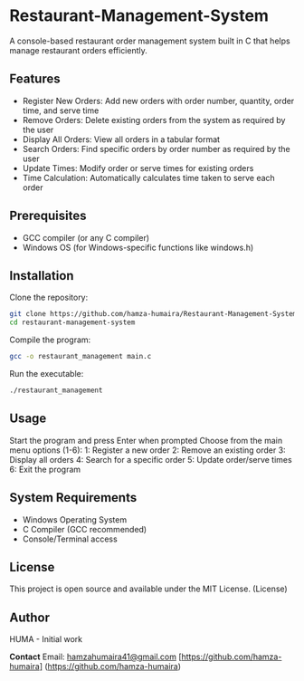 # Restaurant-Management-System
A console-based restaurant order management system built in C that helps manage restaurant orders efficiently.

## Features
- Register New Orders: Add new orders with order number, quantity, order time, and serve time
- Remove Orders: Delete existing orders from the system as required by the user
- Display All Orders: View all orders in a tabular format
- Search Orders: Find specific orders by order number as required by the user
- Update Times: Modify order or serve times for existing orders
- Time Calculation: Automatically calculates time taken to serve each order

## Prerequisites
- GCC compiler (or any C compiler)
- Windows OS (for Windows-specific functions like windows.h)

## Installation

Clone the repository:

```bash
git clone https://github.com/hamza-humaira/Restaurant-Management-System
cd restaurant-management-system
````

Compile the program:

```bash
gcc -o restaurant_management main.c
```

Run the executable:

```bash
./restaurant_management
```

## Usage

Start the program and press Enter when prompted
Choose from the main menu options (1-6):
1: Register a new order
2: Remove an existing order
3: Display all orders
4: Search for a specific order
5: Update order/serve times
6: Exit the program

## System Requirements

* Windows Operating System
* C Compiler (GCC recommended)
* Console/Terminal access

## License

This project is open source and available under the MIT License. (License)

## Author

HUMA - Initial work

**Contact**
Email: [hamzahumaira41@gmail.com](mailto:hamzahumaira41@gmail.com)
[https://github.com/hamza-humaira]
(https://github.com/hamza-humaira)


